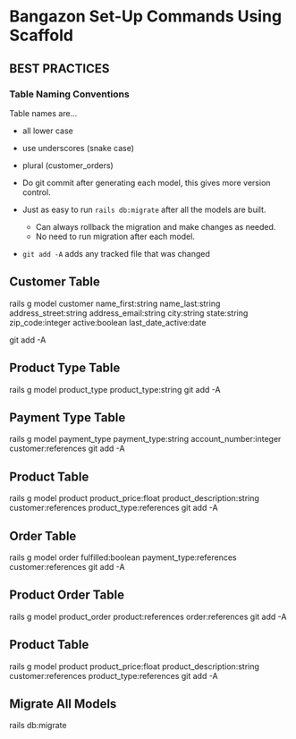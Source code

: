 # Bangazon Set-Up Commands Using Scaffold


## BEST PRACTICES

### Table Naming Conventions
Table names are...
- all lower case
- use underscores (snake case)
- plural (customer_orders)

- Do git commit after generating each model, this gives more version control.
- Just as easy to run ``` rails db:migrate ``` after all the models are built.
  - Can always rollback the migration and make changes as needed.
  - No need to run migration after each model.

- ``` git add -A ```  adds any tracked file that was changed


## Customer Table

rails g model customer name_first:string name_last:string address_street:string address_email:string city:string state:string zip_code:integer active:boolean last_date_active:date

git add -A
<!-- rails g scaffold customer name_first:string name_last:string address_street:string address_email:string city:string state:string zip_code:integer active:boolean last_date_active:date -->


## Product Type Table

rails g model product_type product_type:string
git add -A
<!-- rails g scaffold product_type product_type:string -->

## Payment Type Table

rails g model payment_type payment_type:string account_number:integer customer:references
git add -A
<!-- rails g scaffold payment_type payment_type:string account_number:integer customer:references -->


## Product Table

rails g model product product_price:float product_description:string customer:references product_type:references
git add -A
<!-- rails g scaffold product product_price:float product_description:string customer:references product_type:references -->

## Order Table

rails g model order fulfilled:boolean payment_type:references customer:references 
git add -A
<!-- rails g scaffold order fulfilled:boolean payment_type:references customer:references  -->

## Product Order Table

rails g model product_order product:references order:references
git add -A
<!-- rails g scaffold product_order product:references order:references -->

## Product Table

rails g model product product_price:float product_description:string customer:references product_type:references
git add -A

<!-- rails g scaffold product product_price:float product_description:string customer:references product_type:references -->

## Migrate All Models

rails db:migrate








